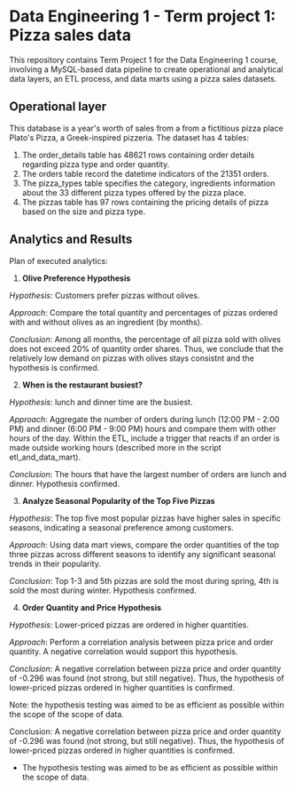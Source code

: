 # Data Engineering 1 - Term project 1: Pizza sales data
This repository contains Term Project 1 for the Data Engineering 1 course, involving a MySQL-based data pipeline to create operational and analytical data layers, an ETL process, and data marts using a pizza sales datasets.


## Operational layer
This database is a year's worth of sales from a from a fictitious pizza place Plato's Pizza, a Greek-inspired pizzeria.
The dataset has 4 tables:
1. The order_details table has 48621 rows containing order details regarding pizza type and order quantity.
2. The orders table record the datetime indicators of the 21351 orders.
3. The pizza_types table specifies the category, ingredients information about the 33 different pizza types offered by the pizza place.
4. The pizzas table has 97 rows containing the pricing details of pizza based on the size and pizza type.


## Analytics and Results
Plan of executed analytics:
1. **Olive Preference Hypothesis**

_Hypothesis_: Customers prefer pizzas without olives.

_Approach_: Compare the total quantity and percentages of pizzas ordered with and without olives as an ingredient (by months). 

_Conclusion_: Among all months, the percentage of all pizza sold with olives does not exceed 20% of quantity order shares. Thus, we conclude that the relatively low demand on pizzas with olives stays consistnt and the hypothesis is confirmed.

2. **When is the restaurant busiest?**

_Hypothesis_: lunch and dinner time are the busiest. 

_Approach_: Aggregate the number of orders during lunch (12:00 PM - 2:00 PM) and dinner (6:00 PM - 9:00 PM) hours and compare them with other hours of the day. Within the ETL, include a trigger that reacts if an order is made outside working hours (described more in the script etl_and_data_mart).

_Conclusion_: The hours that have the largest number of orders are lunch and dinner. Hypothesis confirmed.

3. **Analyze Seasonal Popularity of the Top Five Pizzas**

_Hypothesis_: The top five most popular pizzas have higher sales in specific seasons, indicating a seasonal preference among customers.

_Approach_: Using data mart views, compare the order quantities of the top three pizzas across different seasons to identify any significant seasonal trends in their popularity.

_Conclusion_: Top 1-3 and 5th pizzas are sold the most during spring, 4th is sold the most during winter. Hypothesis confirmed.

4. **Order Quantity and Price Hypothesis**

_Hypothesis_: Lower-priced pizzas are ordered in higher quantities.

_Approach_: Perform a correlation analysis between pizza price and order quantity. A negative correlation would support this hypothesis.

_Conclusion_: A negative correlation between pizza price and order quantity of -0.296 was found (not strong, but still negative). Thus, the hypothesis of lower-priced pizzas ordered in higher quantities is confirmed.

Note: the hypothesis testing was aimed to be as efficient as possible within the scope of the scope of data.

Conclusion: A negative correlation between pizza price and order quantity of -0.296 was found (not strong, but still negative). Thus, the hypothesis of lower-priced pizzas ordered in higher quantities is confirmed.
* The hypothesis testing was aimed to be as efficient as possible within the scope of data.
